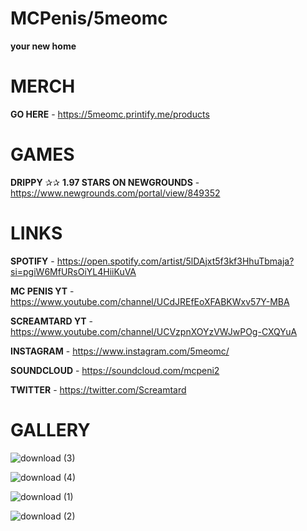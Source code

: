 # MCPenis/5meomc
**your new home**

# MERCH

**GO HERE** - https://5meomc.printify.me/products

# GAMES

**DRIPPY** ✰✰ **1.97 STARS ON NEWGROUNDS** - https://www.newgrounds.com/portal/view/849352

# LINKS

**SPOTIFY** - https://open.spotify.com/artist/5lDAjxt5f3kf3HhuTbmaja?si=pgiW6MfURsOiYL4HiiKuVA

**MC PENIS YT** - https://www.youtube.com/channel/UCdJREfEoXFABKWxv57Y-MBA

**SCREAMTARD YT** - https://www.youtube.com/channel/UCVzpnXOYzVWJwPOg-CXQYuA

**INSTAGRAM** - https://www.instagram.com/5meomc/

**SOUNDCLOUD** - https://soundcloud.com/mcpeni2

**TWITTER** - https://twitter.com/Screamtard


# GALLERY

![download (3)](https://user-images.githubusercontent.com/111039846/235381743-ad5694ed-fed1-45c8-9d5f-c6d1965fccb1.gif)

![download (4)](https://user-images.githubusercontent.com/111039846/235381746-bf70bbfe-2b50-4008-bbbf-75cf157c11bb.gif)

![download (1)](https://user-images.githubusercontent.com/111039846/235381762-51940659-8676-4c84-b057-03093d6ac264.gif)

![download (2)](https://user-images.githubusercontent.com/111039846/235381760-60974ae1-97c2-4451-8830-985993ad10c6.gif)


